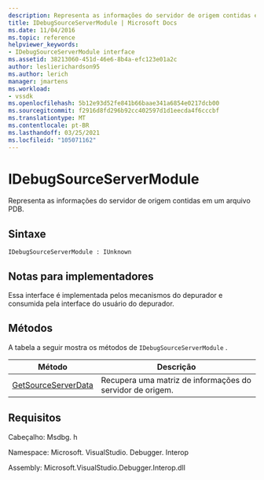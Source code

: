 ```yaml
---
description: Representa as informações do servidor de origem contidas em um arquivo PDB.
title: IDebugSourceServerModule | Microsoft Docs
ms.date: 11/04/2016
ms.topic: reference
helpviewer_keywords:
- IDebugSourceServerModule interface
ms.assetid: 38213060-451d-46e6-8b4a-efc123e01a2c
author: leslierichardson95
ms.author: lerich
manager: jmartens
ms.workload:
- vssdk
ms.openlocfilehash: 5b12e93d52fe841b66baae341a6854e0217dcb00
ms.sourcegitcommit: f2916d8fd296b92cc402597d1d1eecda4f6cccbf
ms.translationtype: MT
ms.contentlocale: pt-BR
ms.lasthandoff: 03/25/2021
ms.locfileid: "105071162"
---
```

# <a name="idebugsourceservermodule"></a>IDebugSourceServerModule
Representa as informações do servidor de origem contidas em um arquivo PDB.

## <a name="syntax"></a>Sintaxe

```
IDebugSourceServerModule : IUnknown
```

## <a name="notes-for-implementers"></a>Notas para implementadores
 Essa interface é implementada pelos mecanismos do depurador e consumida pela interface do usuário do depurador.

## <a name="methods"></a>Métodos
 A tabela a seguir mostra os métodos de `IDebugSourceServerModule` .

|Método|Descrição|
|------------|-----------------|
|[GetSourceServerData](../../../extensibility/debugger/reference/idebugsourceservermodule-getsourceserverdata.md)|Recupera uma matriz de informações do servidor de origem.|

## <a name="requirements"></a>Requisitos
 Cabeçalho: Msdbg. h

 Namespace: Microsoft. VisualStudio. Debugger. Interop

 Assembly: Microsoft.VisualStudio.Debugger.Interop.dll
